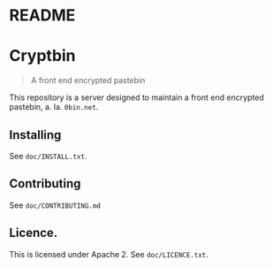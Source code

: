 # README
# Cryptbin

> A front end encrypted pastebin

This repository is a server designed to maintain a front end encrypted pastebin, a. la. `0bin.net`.

## Installing

See `doc/INSTALL.txt`.

## Contributing

See `doc/CONTRIBUTING.md`

## Licence.

This is licensed under Apache 2. See `doc/LICENCE.txt`.
